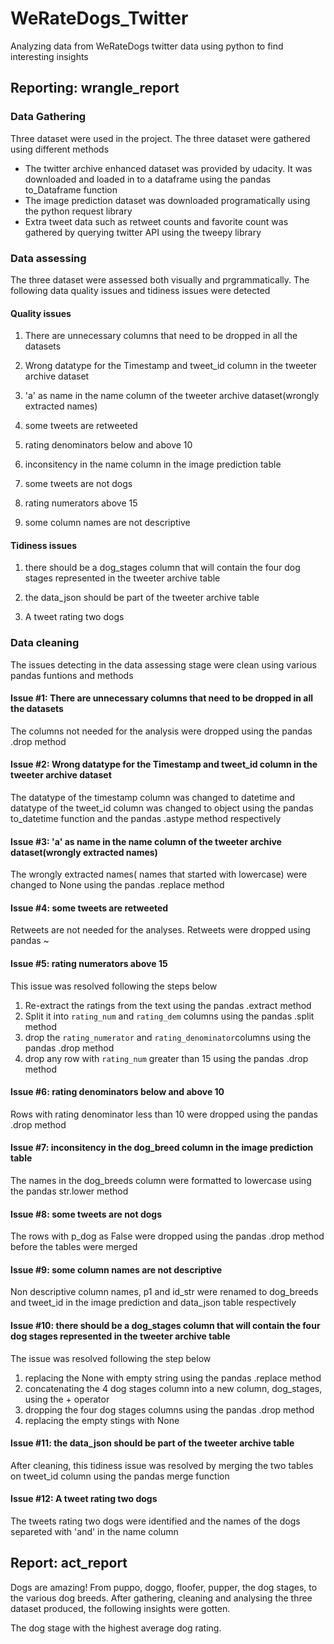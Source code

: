 # WeRateDogs_Twitter
Analyzing data from WeRateDogs twitter data using python to find interesting insights

## Reporting: wrangle_report
### Data Gathering
Three dataset were used in the project. The three dataset were gathered using different methods
* The twitter archive enhanced dataset was provided by udacity. It was downloaded and loaded in to a dataframe using the pandas to_Dataframe function
* The image prediction dataset was downloaded programatically using the python request library
* Extra tweet data such as retweet counts and favorite count was gathered by querying twitter API using the tweepy library

### Data assessing
The three dataset were assessed both visually and prgrammatically. The following data quality issues and tidiness issues were detected
#### Quality issues
1. There are unnecessary columns that need to be dropped in all the datasets

2. Wrong datatype for the Timestamp and tweet_id column in the tweeter archive dataset

3. 'a' as name in the name column of the tweeter archive dataset(wrongly extracted names)

4. some tweets are retweeted

5. rating denominators below and above 10

6. inconsitency in the name column in the image prediction table

7. some tweets are not dogs

8. rating numerators above 15

9. some column names are not descriptive

#### Tidiness issues
1. there should be a dog_stages column that will contain the four dog stages represented in the tweeter archive table

2. the data_json should be part of the tweeter archive table

3. A tweet rating two dogs

### Data cleaning
The issues detecting in the data assessing stage were clean using various pandas funtions and methods

#### Issue #1: There are unnecessary columns that need to be dropped in all the datasets
The columns not needed for the analysis were dropped using the pandas .drop method

#### Issue #2: Wrong datatype for the Timestamp and tweet_id column in the tweeter archive dataset
The datatype of the timestamp column was changed to datetime and datatype of the tweet_id column was changed to object using the pandas to_datetime function and the pandas .astype method respectively

#### Issue #3: 'a' as name in the name column of the tweeter archive dataset(wrongly extracted names)
The wrongly extracted names( names that started with lowercase) were changed to None using the pandas .replace method

#### Issue #4: some tweets are retweeted
Retweets are not needed for the analyses. Retweets were dropped using pandas ~

#### Issue #5: rating numerators above 15
This issue was resolved following the steps below
1. Re-extract the ratings from the text using the pandas .extract method  
2. Split it into `rating_num` and `rating_dem` columns using the pandas .split  method
3. drop the `rating_numerator` and `rating_denominator`columns using the pandas .drop method
4. drop any row with `rating_num` greater than 15 using the pandas .drop method

#### Issue #6: rating denominators below and above 10
Rows with rating denominator less than 10 were dropped using the pandas .drop  method

#### Issue #7: inconsitency in the dog_breed column in the image prediction table
The names in the dog_breeds column were formatted to lowercase using the pandas str.lower method

#### Issue #8: some tweets are not dogs
The rows with p_dog as False were dropped using the pandas .drop method before the tables were merged

#### Issue #9: some column names are not descriptive
Non descriptive column names, p1 and id_str were renamed to dog_breeds and tweet_id in the image prediction and data_json table respectively

#### Issue #10: there should be a dog_stages column that will contain the four dog stages represented in the tweeter archive table
The issue was resolved following the step below

1. replacing the None with empty string using the pandas .replace method
2. concatenating the 4 dog stages column into a new column, dog_stages, using the + operator
3. dropping the four dog stages columns using the pandas .drop method
4. replacing the empty stings with None

#### Issue #11: the data_json should be part of the tweeter archive table
After cleaning, this tidiness issue was resolved by merging the two tables on tweet_id column using the pandas merge function


#### Issue #12: A tweet rating two dogs
The tweets rating two dogs were identified and the names of the dogs separeted with 'and' in the name column

## Report: act_report
Dogs are amazing! From puppo, doggo, floofer, pupper, the dog stages, to the various dog breeds. After gathering, cleaning and analysing the three dataset produced, the following insights were gotten.

The dog stage with the highest average dog rating.
